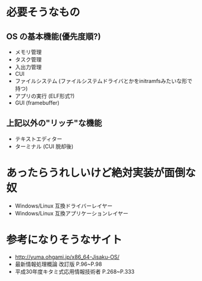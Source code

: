 # 必要そうなもの

## OS の基本機能(優先度順?)
* メモリ管理
* タスク管理
* 入出力管理
* CUI
* ファイルシステム (ファイルシステムドライバとかをinitramfsみたいな形で持つ)
* アプリの実行 (ELF形式?)
* GUI (framebuffer)

## 上記以外の"リッチ"な機能
* テキストエディター
* ターミナル (CUI 脱却後)

# あったらうれしいけど絶対実装が面倒な奴
* Windows/Linux 互換ドライバーレイヤー
* Windows/Linux 互換アプリケーションレイヤー

# 参考になりそうなサイト
* http://yuma.ohgami.jp/x86_64-Jisaku-OS/
* 最新情報処理概論 改訂版 P.96~P.98
* 平成30年度キタミ式応用情報技術者 P.268~P.333

